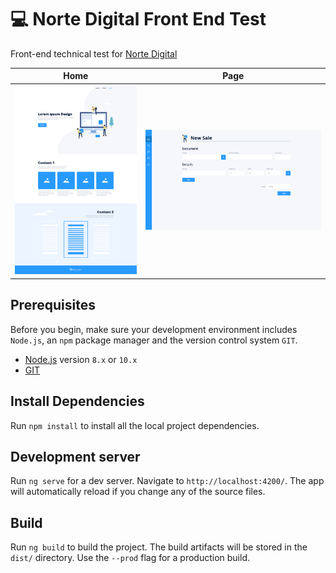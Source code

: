 # 💻 Norte Digital Front End Test

Front-end technical test for [Norte Digital](https://norte.digital/)

| Home | Page |
|------|------|
| ![Alt text](/src/assets/images/screenshot-home.png?raw=true "Home page screenshot") | ![Alt text](/src/assets/images/screenshot-sales.png?raw=true "Sales page screenshot") |

## Prerequisites
Before you begin, make sure your development environment includes `Node.js`, an `npm` package manager and the version control system `GIT`. 

- [Node.js](https://nodejs.org/es/) version `8.x` or `10.x`
- [GIT](https://git-scm.com/)

## Install Dependencies
Run `npm install` to install all the local project dependencies.

## Development server
Run `ng serve` for a dev server. Navigate to `http://localhost:4200/`. The app will automatically reload if you change any of the source files.

## Build
Run `ng build` to build the project. The build artifacts will be stored in the `dist/` directory. Use the `--prod` flag for a production build.

